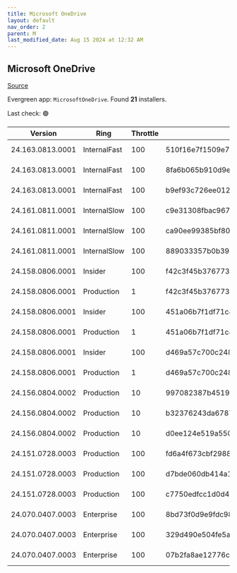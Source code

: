 ```yaml
---
title: Microsoft OneDrive
layout: default
nav_order: 2
parent: M
last_modified_date: Aug 15 2024 at 12:32 AM
---
```


## Microsoft OneDrive

[Source](https://onedrive.live.com/)

Evergreen app: `MicrosoftOneDrive`. Found **21** installers.

Last check: 🟢

| Version          | Ring         | Throttle | Sha256                                                           | Architecture | Type | URI                                                                                                                                                                  |
| ---------------- | ------------ | -------- | ---------------------------------------------------------------- | ------------ | ---- | -------------------------------------------------------------------------------------------------------------------------------------------------------------------- |
| 24.163.0813.0001 | InternalFast | 100      | 510f16e7f1509e73718919e1b0913022d9445a0e031ed779c50bba2181ba35d2 | ARM64        | exe  | [https://oneclient.sfx.ms/Win/Installers/24.163.0813.0001/arm64/OneDriveSetup.exe](https://oneclient.sfx.ms/Win/Installers/24.163.0813.0001/arm64/OneDriveSetup.exe) |
| 24.163.0813.0001 | InternalFast | 100      | 8fa6b065b910d9e3c2f49a473e45ac05b5aae5438f318cde22f71374e79ac78f | x64          | exe  | [https://oneclient.sfx.ms/Win/Installers/24.163.0813.0001/amd64/OneDriveSetup.exe](https://oneclient.sfx.ms/Win/Installers/24.163.0813.0001/amd64/OneDriveSetup.exe) |
| 24.163.0813.0001 | InternalFast | 100      | b9ef93c726ee0126b95bc1f737d3182ce9dab53937d1419fcfb738c8f33e2c7f | x86          | exe  | [https://oneclient.sfx.ms/Win/Installers/24.163.0813.0001/OneDriveSetup.exe](https://oneclient.sfx.ms/Win/Installers/24.163.0813.0001/OneDriveSetup.exe)             |
| 24.161.0811.0001 | InternalSlow | 100      | c9e31308fbac967f06be3bc0eccf93fee887d87597aff2e835c813511a482e61 | ARM64        | exe  | [https://oneclient.sfx.ms/Win/Installers/24.161.0811.0001/arm64/OneDriveSetup.exe](https://oneclient.sfx.ms/Win/Installers/24.161.0811.0001/arm64/OneDriveSetup.exe) |
| 24.161.0811.0001 | InternalSlow | 100      | ca90ee99385bf80d69245878757aa4bac45796f468af14d657774934f5e6e2ee | x64          | exe  | [https://oneclient.sfx.ms/Win/Installers/24.161.0811.0001/amd64/OneDriveSetup.exe](https://oneclient.sfx.ms/Win/Installers/24.161.0811.0001/amd64/OneDriveSetup.exe) |
| 24.161.0811.0001 | InternalSlow | 100      | 889033357b0b39731d63c3cd4511f12b99bba0d30538f20ac63823568f5bf1c3 | x86          | exe  | [https://oneclient.sfx.ms/Win/Installers/24.161.0811.0001/OneDriveSetup.exe](https://oneclient.sfx.ms/Win/Installers/24.161.0811.0001/OneDriveSetup.exe)             |
| 24.158.0806.0001 | Insider      | 100      | f42c3f45b37677355ca3ea1f4c2bcb8742a86b0cd596f77547d4688a2fad5f26 | ARM64        | exe  | [https://oneclient.sfx.ms/Win/Installers/24.158.0806.0001/arm64/OneDriveSetup.exe](https://oneclient.sfx.ms/Win/Installers/24.158.0806.0001/arm64/OneDriveSetup.exe) |
| 24.158.0806.0001 | Production   | 1        | f42c3f45b37677355ca3ea1f4c2bcb8742a86b0cd596f77547d4688a2fad5f26 | ARM64        | exe  | [https://oneclient.sfx.ms/Win/Installers/24.158.0806.0001/arm64/OneDriveSetup.exe](https://oneclient.sfx.ms/Win/Installers/24.158.0806.0001/arm64/OneDriveSetup.exe) |
| 24.158.0806.0001 | Insider      | 100      | 451a06b7f1df71c4bef70e9ed1db86ca754edc317bd2eb6c3bf1cc4e1ca6e0e6 | x64          | exe  | [https://oneclient.sfx.ms/Win/Installers/24.158.0806.0001/amd64/OneDriveSetup.exe](https://oneclient.sfx.ms/Win/Installers/24.158.0806.0001/amd64/OneDriveSetup.exe) |
| 24.158.0806.0001 | Production   | 1        | 451a06b7f1df71c4bef70e9ed1db86ca754edc317bd2eb6c3bf1cc4e1ca6e0e6 | x64          | exe  | [https://oneclient.sfx.ms/Win/Installers/24.158.0806.0001/amd64/OneDriveSetup.exe](https://oneclient.sfx.ms/Win/Installers/24.158.0806.0001/amd64/OneDriveSetup.exe) |
| 24.158.0806.0001 | Insider      | 100      | d469a57c700c248df44a6acf9a5e5106f0c8300208e2ecff0d3b3e873f696655 | x86          | exe  | [https://oneclient.sfx.ms/Win/Installers/24.158.0806.0001/OneDriveSetup.exe](https://oneclient.sfx.ms/Win/Installers/24.158.0806.0001/OneDriveSetup.exe)             |
| 24.158.0806.0001 | Production   | 1        | d469a57c700c248df44a6acf9a5e5106f0c8300208e2ecff0d3b3e873f696655 | x86          | exe  | [https://oneclient.sfx.ms/Win/Installers/24.158.0806.0001/OneDriveSetup.exe](https://oneclient.sfx.ms/Win/Installers/24.158.0806.0001/OneDriveSetup.exe)             |
| 24.156.0804.0002 | Production   | 10       | 997082387b451988cc4ade0661056bccf066078d6f9ab3d715f950b6992079ab | ARM64        | exe  | [https://oneclient.sfx.ms/Win/Installers/24.156.0804.0002/arm64/OneDriveSetup.exe](https://oneclient.sfx.ms/Win/Installers/24.156.0804.0002/arm64/OneDriveSetup.exe) |
| 24.156.0804.0002 | Production   | 10       | b32376243da67870e0ff003d28a35207aeabe8980d489416b96e7fa3224635ad | x64          | exe  | [https://oneclient.sfx.ms/Win/Installers/24.156.0804.0002/amd64/OneDriveSetup.exe](https://oneclient.sfx.ms/Win/Installers/24.156.0804.0002/amd64/OneDriveSetup.exe) |
| 24.156.0804.0002 | Production   | 10       | d0ee124e519a55039da6958f7e0fd7dc812e975911932dd8cd123cde1fda64c3 | x86          | exe  | [https://oneclient.sfx.ms/Win/Installers/24.156.0804.0002/OneDriveSetup.exe](https://oneclient.sfx.ms/Win/Installers/24.156.0804.0002/OneDriveSetup.exe)             |
| 24.151.0728.0003 | Production   | 100      | fd6a4f673cbf298808610439db6261c7e8227d865933564f3614d5d7914f0df0 | ARM64        | exe  | [https://oneclient.sfx.ms/Win/Installers/24.151.0728.0003/arm64/OneDriveSetup.exe](https://oneclient.sfx.ms/Win/Installers/24.151.0728.0003/arm64/OneDriveSetup.exe) |
| 24.151.0728.0003 | Production   | 100      | d7bde060db414a17bee12fe0527170791ecc5ecf42f2c54b9e981caddda5ce9b | x64          | exe  | [https://oneclient.sfx.ms/Win/Installers/24.151.0728.0003/amd64/OneDriveSetup.exe](https://oneclient.sfx.ms/Win/Installers/24.151.0728.0003/amd64/OneDriveSetup.exe) |
| 24.151.0728.0003 | Production   | 100      | c7750edfcc1d0d48905764daf83e6499245e9fde8c8191ab000a2115b397c0e8 | x86          | exe  | [https://oneclient.sfx.ms/Win/Installers/24.151.0728.0003/OneDriveSetup.exe](https://oneclient.sfx.ms/Win/Installers/24.151.0728.0003/OneDriveSetup.exe)             |
| 24.070.0407.0003 | Enterprise   | 100      | 8bd73f0d9e9fdc98e7cb5610236c0abe136082c3a577346b190c99f56eacb29a | ARM64        | exe  | [https://oneclient.sfx.ms/Win/Installers/24.070.0407.0003/arm64/OneDriveSetup.exe](https://oneclient.sfx.ms/Win/Installers/24.070.0407.0003/arm64/OneDriveSetup.exe) |
| 24.070.0407.0003 | Enterprise   | 100      | 329d490e504fe5ae022eeb1a6f21504805b9bdf592d781b514cc33da5483a189 | x64          | exe  | [https://oneclient.sfx.ms/Win/Installers/24.070.0407.0003/amd64/OneDriveSetup.exe](https://oneclient.sfx.ms/Win/Installers/24.070.0407.0003/amd64/OneDriveSetup.exe) |
| 24.070.0407.0003 | Enterprise   | 100      | 07b2fa8ae12776c654ea1eb66b0ed046b7f63ecb5c37bc4eb17fad92e99459e8 | x86          | exe  | [https://oneclient.sfx.ms/Win/Installers/24.070.0407.0003/OneDriveSetup.exe](https://oneclient.sfx.ms/Win/Installers/24.070.0407.0003/OneDriveSetup.exe)             |

